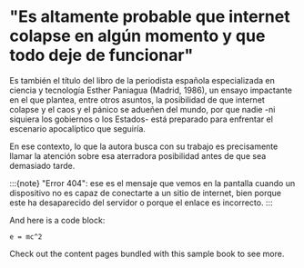 # "Es altamente probable que internet colapse en algún momento y que todo deje de funcionar"

Es también el título del libro de la periodista española especializada en ciencia y tecnología Esther Paniagua (Madrid, 1986), un ensayo impactante en el que plantea, entre otros asuntos, la posibilidad de que internet colapse y el caos y el pánico se adueñen del mundo, por que nadie -ni siquiera los gobiernos o los Estados- está preparado para enfrentar el escenario apocalíptico que seguiría.

En ese contexto, lo que la autora busca con su trabajo es precisamente llamar la atención sobre esa aterradora posibilidad antes de que sea demasiado tarde.

:::{note}
"Error 404": ese es el mensaje que vemos en la pantalla cuando un dispositivo no es capaz de conectarte a un sitio de internet, bien porque este ha desaparecido del servidor o porque el enlace es incorrecto.
:::

And here is a code block:

```
e = mc^2
```

Check out the content pages bundled with this sample book to see more.
